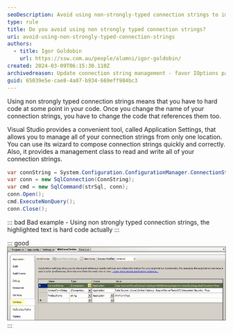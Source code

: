 ```yaml
---
seoDescription: Avoid using non-strongly-typed connection strings to improve code maintainability and reduce errors.
type: rule
title: Do you avoid using non strongly typed connection strings?
uri: avoid-using-non-strongly-typed-connection-strings
authors:
  - title: Igor Goldobin
    url: https://ssw.com.au/people/alumni/igor-goldobin/
created: 2024-03-09T06:15:30.110Z
archivedreason: Update connection string management - favor IOptions pattern over Visual Studio's Application Settings. Offers robust, flexible config in .NET Core, aligning with modern development practices. Refer to Microsoft's IOptions pattern in .NET documentation for implementation guidance.
guid: 65039e5e-cae8-4a07-b934-669eff984bc3
---
```


Using non strongly typed connection strings means that you have to hard code at some point in your code. Once you change the name of your connection strings, you have to change the code that references them too.

Visual Studio provides a convenient tool, called Application Settings, that allows you to manage all of your connection strings from only one location. You can use its wizard to compose connection strings quickly and correctly. Also, it provides a management class to read and write all of your connection strings.

<!--endintro-->

```cs
var connString = System.Configuration.ConfigurationManager.ConnectionStrings["MyProj.Properties.Settings.ConnectString"].ToString();
var conn = new SqlConnection(ConnString);
var cmd = new SqlCommand(strSql, conn);
conn.Open();
cmd.ExecuteNonQuery();
conn.Close();
```

::: bad
Bad example - Using non strongly typed connection strings, the highlighted text is hard code actually
:::

::: good
![Figure: Good example - Using Application Settings to configure connection strings](conn.gif)
:::

